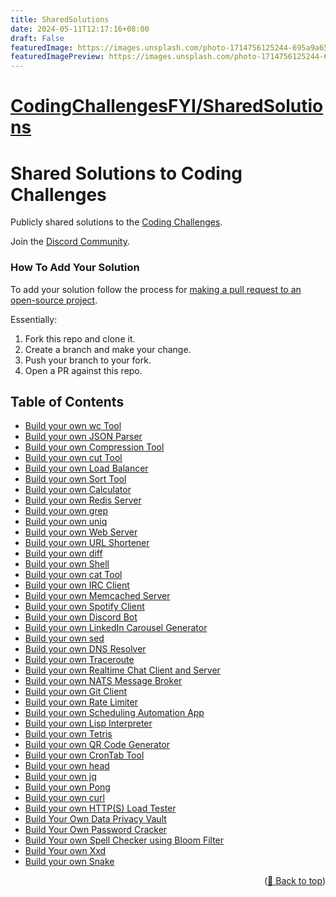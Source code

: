 ```yaml
---
title: SharedSolutions
date: 2024-05-11T12:17:16+08:00
draft: False
featuredImage: https://images.unsplash.com/photo-1714756125244-695a9a65049e?ixid=M3w0NjAwMjJ8MHwxfHJhbmRvbXx8fHx8fHx8fDE3MTU0MDA5Njl8&ixlib=rb-4.0.3
featuredImagePreview: https://images.unsplash.com/photo-1714756125244-695a9a65049e?ixid=M3w0NjAwMjJ8MHwxfHJhbmRvbXx8fHx8fHx8fDE3MTU0MDA5Njl8&ixlib=rb-4.0.3
---
```


# [CodingChallengesFYI/SharedSolutions](https://github.com/CodingChallengesFYI/SharedSolutions)

<div id="top"></div>

# Shared Solutions to Coding Challenges

Publicly shared solutions to the [Coding Challenges](https://codingchallenges.fyi/).

Join the [Discord Community](https://discord.gg/zv4RKDcEKV).

### How To Add Your Solution
To add your solution follow the process for [making a pull request to an open-source project](https://github.com/gabrieldemarmiesse/getting_started_open_source).

Essentially:
1. Fork this repo and clone it.
2. Create a branch and make your change.
3. Push your branch to your fork.
4. Open a PR against this repo.

## Table of Contents

- [Build your own wc Tool](Solutions/challenge-wc.md)
- [Build your own JSON Parser](Solutions/challenge-json-parser.md)
- [Build your own Compression Tool](Solutions/challenge-huffman.md)
- [Build your own cut Tool](Solutions/challenge-cut.md)
- [Build your own Load Balancer](Solutions/challenge-load-balancer.md)
- [Build your own Sort Tool](Solutions/challenge-sort.md)
- [Build your own Calculator](Solutions/challenge-calculator.md)
- [Build your own Redis Server](Solutions/challenge-redis.md)
- [Build your own grep](Solutions/challenge-grep.md)
- [Build your own uniq](Solutions/challenge-uniq.md)
- [Build your own Web Server](Solutions/challenge-webserver.md)
- [Build your own URL Shortener](Solutions/challenge-url-shortener.md)
- [Build your own diff](Solutions/challenge-diff.md)
- [Build your own Shell](Solutions/challenge-shell.md)
- [Build your own cat Tool](Solutions/challenge-cat.md)
- [Build your own IRC Client](Solutions/challenge-irc.md)
- [Build your own Memcached Server](Solutions/challenge-memcached.md)
- [Build your own Spotify Client](Solutions/challenge-spotify.md)
- [Build your own Discord Bot](Solutions/challenge-discord.md)
- [Build your own LinkedIn Carousel Generator](Solutions/challenge-licg.md)
- [Build your own sed](Solutions/challenge-sed.md)
- [Build your own DNS Resolver](Solutions/challenge-dns-resolver.md)
- [Build your own Traceroute](Solutions/challenge-traceroute.md)
- [Build your own Realtime Chat Client and Server](Solutions/challenge-realtime-chat.md)
- [Build your own NATS Message Broker](Solutions/challenge-nats.md)
- [Build your own Git Client](Solutions/challenge-git.md)
- [Build your own Rate Limiter](Solutions/challenge-rate-limiter.md)
- [Build your own Scheduling Automation App](Solutions/challenge-scheduleing-automation.md)
- [Build your own Lisp Interpreter](Solutions/challenge-lisp.md)
- [Build your own Tetris](Solutions/challenge-tetris.md)
- [Build your own QR Code Generator](Solutions/challenge-qr-generator.md)
- [Build your own CronTab Tool](Solutions/challenge-crontab.md)
- [Build your own head](Solutions/challenge-head.md)
- [Build your own jq](Solutions/challenge-jq.md)
- [Build your own Pong](Solutions/challenge-pong.md)
- [Build your own curl](Solutions/challenge-curl.md)
- [Build your own HTTP(S) Load Tester](Solutions/challenge-load-tester.md)
- [Build Your Own Data Privacy Vault](Solutions/challenge-data-privacy-vault.md)
- [Build Your Own Password Cracker](Solutions/challenge-password-cracker.md)
- [Build Your own Spell Checker using Bloom Filter](Solutions/challenge-bloom-filter-spell-checker.md)
- [Build Your own Xxd](Solutions/challenge-xxd.md)
- [Build your own Snake](Solutions/challenge-snake.md)

<p align="right">(<a href="#top">🔼 Back to top</a>)</p>
